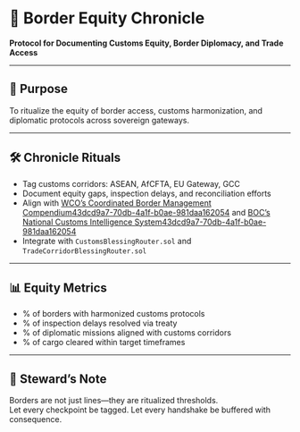# 📜 Border Equity Chronicle  
**Protocol for Documenting Customs Equity, Border Diplomacy, and Trade Access**

---

## 🧠 Purpose  
To ritualize the equity of border access, customs harmonization, and diplomatic protocols across sovereign gateways.

---

## 🛠️ Chronicle Rituals  
- Tag customs corridors: ASEAN, AfCFTA, EU Gateway, GCC  
- Document equity gaps, inspection delays, and reconciliation efforts  
- Align with [WCO’s Coordinated Border Management Compendium](https://www.wcoomd.org/en/topics/facilitation/activities-and-programmes/coordinated-border-management.aspx)[43dcd9a7-70db-4a1f-b0ae-981daa162054](https://www.wcoomd.org/en/topics/facilitation/activities-and-programmes/coordinated-border-management.aspx?citationMarker=43dcd9a7-70db-4a1f-b0ae-981daa162054 "3") and [BOC’s National Customs Intelligence System](https://customs.gov.ph/boc-implements-the-national-customs-intelligence-system-empowering-officials-with-actionable-insights-for-enhanced-border-security/)[43dcd9a7-70db-4a1f-b0ae-981daa162054](https://customs.gov.ph/boc-implements-the-national-customs-intelligence-system-empowering-officials-with-actionable-insights-for-enhanced-border-security/?citationMarker=43dcd9a7-70db-4a1f-b0ae-981daa162054 "4")  
- Integrate with `CustomsBlessingRouter.sol` and `TradeCorridorBlessingRouter.sol`

---

## 📊 Equity Metrics  
- % of borders with harmonized customs protocols  
- % of inspection delays resolved via treaty  
- % of diplomatic missions aligned with customs corridors  
- % of cargo cleared within target timeframes

---

## 🧠 Steward’s Note  
Borders are not just lines—they are ritualized thresholds.  
Let every checkpoint be tagged. Let every handshake be buffered with consequence.

